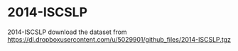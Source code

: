 2014-ISCSLP
===========

2014-ISCSLP 
download the dataset from 
https://dl.dropboxusercontent.com/u/5029901/github_files/2014-ISCSLP.tgz

